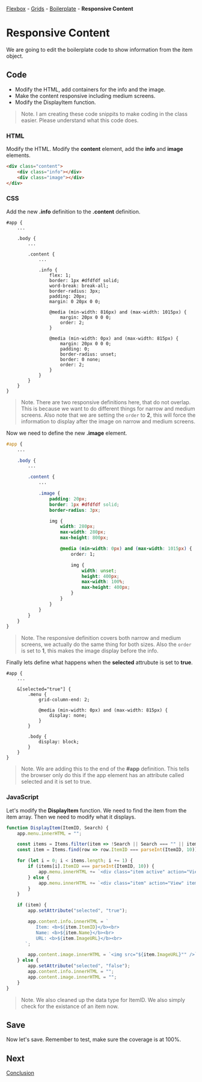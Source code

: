 [Flexbox](/encompass/flexbox) - [Grids](/encompass/grids) - [Boilerplate](/encompass/boilerplate) - **Responsive Content**

# Responsive Content
We are going to edit the boilerplate code to show information from the item object.

## Code
* Modify the HTML, add containers for the info and the image.
* Make the content responsive including medium screens.
* Modify the DisplayItem function.

> Note. I am creating these code snippits to make coding in the class easier. Please understand what this code does.

### HTML
Modify the HTML. Modify the **content** element, add the **info** and **image** elements.

```html
<div class="content">
    <div class="info"></div>
    <div class="image"></div>
</div>
```

### CSS
Add the new **.info** definition to the **.content** definition.

```less
#app {
    ...

    .body {
        ...

        .content {
            ...

            .info {
                flex: 1;
                border: 1px #dfdfdf solid;
                word-break: break-all;
                border-radius: 3px;
                padding: 20px;
                margin: 0 20px 0 0;

                @media (min-width: 816px) and (max-width: 1015px) {
                    margin: 20px 0 0 0;
                    order: 2;
                }

                @media (min-width: 0px) and (max-width: 815px) {
                    margin: 20px 0 0 0;
                    padding: 0;
                    border-radius: unset;
                    border: 0 none;
                    order: 2;
                }
            }
        }
    }
}
```

> Note. There are two responsive definitions here, that do not overlap. This is because we want to do different things for narrow and medium screens. Also note that we are setting the `order` to **2**, this will force the information to display after the image on narrow and medium screens.

Now we need to define the new **.image** element.

```css
#app {
    ...

    .body {
        ...

        .content {
            ...

            .image {
                padding: 20px;
                border: 1px #dfdfdf solid;
                border-radius: 3px;

                img {
                    width: 280px;
                    max-width: 280px;
                    max-height: 800px;

                    @media (min-width: 0px) and (max-width: 1015px) {
                        order: 1;

                        img {
                            width: unset;
                            height: 400px;
                            max-width: 100%;
                            max-height: 400px;
                        }
                    }
                }
            }
        }
    }
}
```

> Note. The responsive definition covers both narrow and medium screens, we actually do the same thing for both sizes. Also the `order` is set to **1**, this makes the image display before the info.

Finally lets define what happens when the **selected** attrubute is set to **true**.

```less
#app {
    ...

    &[selected="true"] {
        .menu {
            grid-column-end: 2;

            @media (min-width: 0px) and (max-width: 815px) {
                display: none;
            }
        }

        .body {
            display: block;
        }
    }
}
```

> Note. We are adding this to the end of the **#app** definition. This tells the browser only do this if the app element has an attribute called selected and it is set to true.

### JavaScript
Let's modify the **DisplayItem** function. We need to find the item from the item array. Then we need to modify what it displays.

```js
function DisplayItem(ItemID, Search) {
    app.menu.innerHTML = "";

    const items = Items.filter(item => !Search || Search === "" || item.Name.toLowerCase().indexOf(Search.toLowerCase()) >= 0);
    const item = Items.find(row => row.ItemID === parseInt(ItemID, 10));

    for (let i = 0; i < items.length; i += 1) {
        if (items[i].ItemID === parseInt(ItemID, 10)) {
            app.menu.innerHTML += `<div class="item active" action="View" itemid="${items[i].ItemID}">${items[i].Name}</div>`;
        } else {
            app.menu.innerHTML += `<div class="item" action="View" itemid="${items[i].ItemID}">${items[i].Name}</div>`;
        }
    }

    if (item) {
        app.setAttribute("selected", "true");

        app.content.info.innerHTML = `
           Item: <b>${item.ItemID}</b><br>
           Name: <b>${item.Name}</b><br>
           URL: <b>${item.ImageURL}</b><br>
       `;

        app.content.image.innerHTML = `<img src="${item.ImageURL}"" />`;
    } else {
        app.setAttribute("selected", "false");
        app.content.info.innerHTML = "";
        app.content.image.innerHTML = "";
    }
}
```

> Note. We also cleaned up the data type for ItemID. We also simply check for the existance of an item now.

## Save
Now let's save. Remember to test, make sure the coverage is at 100%.

## Next
[Conclusion](/encompass/conclusion)
